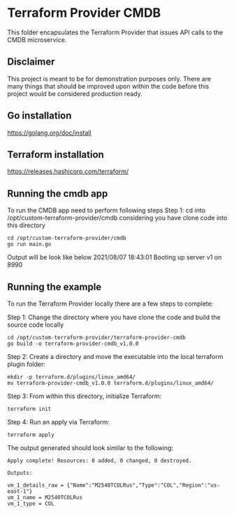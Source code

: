 # Terraform Provider CMDB

This folder encapsulates the Terraform Provider that issues API calls to the CMDB microservice.

## Disclaimer

This project is meant to be for demonstration purposes only. There are many things that should be improved upon within
the code before this project would be considered production ready. 

## Go installation
https://golang.org/doc/install

## Terraform installation
https://releases.hashicorp.com/terraform/

## Running the cmdb app
To run the CMDB app need to perform following steps
Step 1: cd into /opt/custom-terraform-provider/cmdb considering you have clone code into this directory
```
cd /opt/custom-terraform-provider/cmdb
go run main.go
```
Output will be look like below
2021/08/07 18:43:01 Booting up server v1 on 8990

## Running the example

To run the Terraform Provider locally there are a few steps to complete:

Step 1: Change the directory where you have clone the code and build the source code locally

```
cd /opt/custom-terraform-provider/terraform-provider-cmdb
go build -o terraform-provider-cmdb_v1.0.0
```

Step 2: Create a directory and move the executable into the local terraform plugin folder:

```
mkdir -p terraform.d/plugins/linux_amd64/
mv terraform-provider-cmdb_v1.0.0 terraform.d/plugins/linux_amd64/
```

Step 3: From within this directory, initialize Terraform:

```
terraform init
```

Step 4: Run an apply via Terraform:

```
terraform apply
```

The output generated should look similar to the following:

```
Apply complete! Resources: 0 added, 0 changed, 0 destroyed.

Outputs:

vm_1_details_raw = {"Name":"M2540TCOLRus","Type":"COL","Region":"us-east-1"}
vm_1_name = M2540TCOLRus
vm_1_type = COL
```

